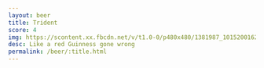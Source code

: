 ```yaml
---
layout: beer
title: Trident
score: 4
img: https://scontent.xx.fbcdn.net/v/t1.0-0/p480x480/1381987_10152001622888745_1624478487_n.jpg?oh=5e8005d1f1ae0094a8e355e42777fff9&oe=5887DABF
desc: Like a red Guinness gone wrong
permalink: /beer/:title.html
---
```

